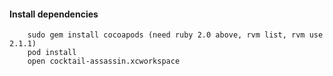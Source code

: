 #### Install dependencies
	
		sudo gem install cocoapods (need ruby 2.0 above, rvm list, rvm use 2.1.1)
		pod install
		open cocktail-assassin.xcworkspace
		
		